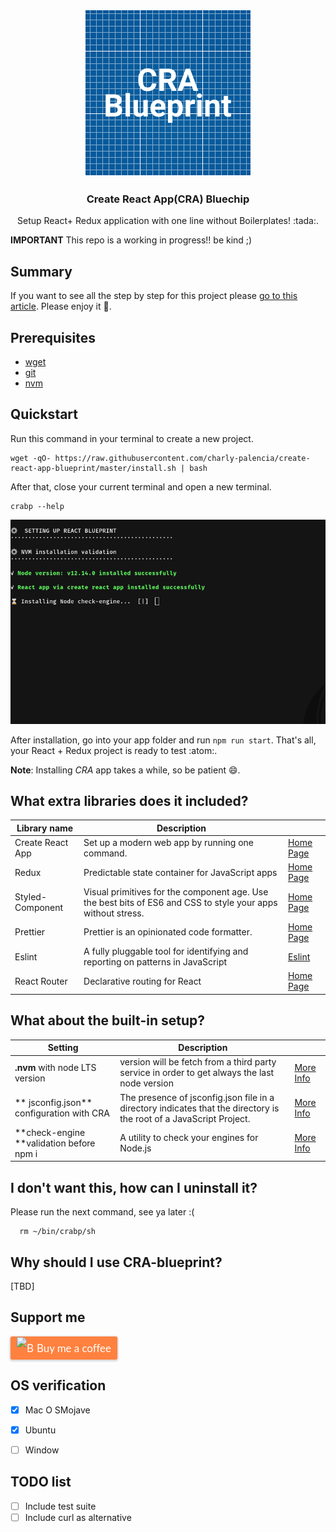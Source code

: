 <p align="center">
<img src="logo.png" alt="Logo">

  <h3 align="center">Create React App(CRA) Bluechip</h3>
  <p align="center">
    Setup React+ Redux application with one line without Boilerplates! :tada:.
  </p>
</p>

**IMPORTANT**
This repo is a working in progress!! be kind ;)

## Summary 

If you want to see all the step by step for this project please [go to this article](https://medium.com/@charlypalencia/no-more-react-boilerplates-long-live-to-react-app-blueprint-5141a92c531f). Please enjoy it :book:.

## Prerequisites

- [wget](https://www.gnu.org/software/wget/) 
- [git](https://git-scm.com/)
- [nvm](https://github.com/nvm-sh/nvm)

## Quickstart
Run this command in your terminal to create a new project.

```
wget -qO- https://raw.githubusercontent.com/charly-palencia/create-react-app-blueprint/master/install.sh | bash
```

After that, close your current terminal and open a new terminal.

```
crabp --help
```

![](bp2.gif)

After installation, go into your app folder and run `npm run start`. That's all, your React + Redux project is ready to test :atom:.

**Note**: Installing *CRA* app takes a while, so be patient :smile:.

## What extra libraries does it included?

| Library name  | Description  |   |
| ------------ | ------------ | ------------ |
| Create React App | Set up a modern web app by running one command.  | [Home Page](https://github.com/facebook/create-react-app)  |
| Redux  | Predictable state container for JavaScript apps  | [Home Page](https://github.com/reduxjs/redux)  |
| Styled-Component  | Visual primitives for the component age. Use the best bits of ES6 and CSS to style your apps without stress.   |  [Home Page](https://github.com/styled-components/styled-components)  |
| Prettier  | Prettier is an opinionated code formatter.  | [Home Page](https://github.com/prettier/prettier)  |
| Eslint  | A fully pluggable tool for identifying and reporting on patterns in JavaScript   | [Eslint](https://github.com/eslint/eslint)  |
| React Router  | Declarative routing for React   | [Home Page](https://github.com/ReactTraining/react-router)  |


## What about the built-in setup?

| Setting  | Description  |   |
| ------------ | ------------ | ------------ |
| **.nvm** with node LTS version  | version will be fetch from a third party service in order to get always the last node version  | [More Info](https://github.com/nvm-sh/nvm)  |
|** jsconfig.json** configuration with CRA  |The presence of jsconfig.json file in a directory indicates that the directory is the root of a JavaScript Project.   | [More Info](https://github.com/microsoft/vscode-docs/blob/master/docs/languages/jsconfig.md)  |
| **check-engine **validation before npm i  | A utility to check your engines for Node.js  | [More Info](https://github.com/mohlsen/check-engine)  |

## I don't want this, how can I uninstall it?

Please run the next command, see ya later :(

```
  rm ~/bin/crabp/sh
```

## Why should I use CRA-blueprint?

[TBD]

## Support me
  <a class="bmc-button" target="_blank" href="https://www.buymeacoffee.com/uIcqUSB" style="line-height: 36px !important;height: 37px !important;text-decoration: none !important;display: inline-flex !important;color: #FFFFFF !important;background-color: #FF813F !important;border-radius: 3px !important;border: 1px solid transparent !important;padding: 0px 9px !important;font-size: 17px !important;letter-spacing: -0.08px !important;box-shadow: 0px 1px 2px rgba(190, 190, 190, 0.5) !important;-webkit-box-shadow: 0px 1px 2px 2px rgba(190, 190, 190, 0.5) !important;margin: 0 auto !important;font-family: 'Lato', sans-serif !important;-webkit-box-sizing: border-box !important;box-sizing: border-box !important;-o-transition: 0.3s all linear !important;-webkit-transition: 0.3s all linear !important;-moz-transition: 0.3s all linear !important;-ms-transition: 0.3s all linear !important;transition: 0.3s all linear !important;"><img src="https://www.buymeacoffee.com/assets/img/BMC-btn-logo.svg" alt="Buy me a coffee" style="width: 27px !important;margin-bottom: 1px !important;box-shadow: none !important;border: none !important;vertical-align: middle !important;"><span style="margin-left:5px">Buy me a coffee</span></a>


## OS verification
- [x] Mac O SMojave
- [x] Ubuntu
- [ ] Window


## TODO list
- [ ] Include test suite 
- [ ] Include curl as alternative
